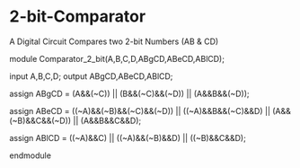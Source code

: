 # 2-bit-Comparator
A Digital Circuit Compares two 2-bit Numbers (AB &amp; CD)

module Comparator_2_bit(A,B,C,D,ABgCD,ABeCD,ABlCD);

input A,B,C,D;
output ABgCD,ABeCD,ABlCD;

assign ABgCD = (A&&(~C)) || (B&&(~C)&&(~D)) || (A&&B&&(~D));

assign ABeCD = ((~A)&&(~B)&&(~C)&&(~D)) || ((~A)&&B&&(~C)&&D) || (A&&(~B)&&C&&(~D)) || (A&&B&&C&&D);

assign ABlCD = ((~A)&&C) || ((~A)&&(~B)&&D) || ((~B)&&C&&D);

endmodule
